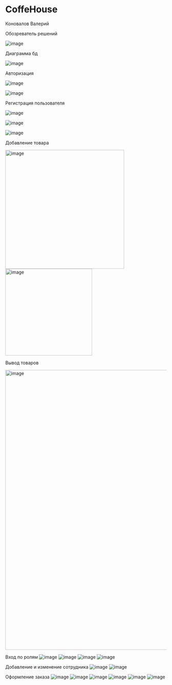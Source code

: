 # CoffeHouse
<b1> Коновалов Валерий </b>

<b1> Обозреватель решений </b>

![image](https://user-images.githubusercontent.com/125443382/220129415-66e9261a-9c69-4ff2-89e0-783245555670.png)

<b1> Диаграмма бд </b>

![image](https://user-images.githubusercontent.com/125443382/220129264-1597a145-d61a-427f-94d7-d6cf17065060.png)

<b1> Авторизация </b>

![image](https://user-images.githubusercontent.com/125443382/220151512-fe276023-4a09-44cb-a3bb-774348f2d307.png)

![image](https://user-images.githubusercontent.com/125443382/220151697-af1d2e99-1fbb-4d7f-a587-1a059c206872.png)

<b1> Регистрация пользователя </b>

![image](https://user-images.githubusercontent.com/125443382/220150611-7d7f184e-1ac5-4c4a-933b-c7ed5bafe7aa.png)

![image](https://user-images.githubusercontent.com/125443382/220150668-a84274d0-c9c9-42c2-a4b2-539a9a66d464.png)

![image](https://user-images.githubusercontent.com/125443382/220150877-3337401c-d912-408e-94ab-ca3a735717ee.png)

<b1> Добавление товара </b>


<img width="371" alt="image" src="https://user-images.githubusercontent.com/125443382/220173149-f5f0f6a1-81a1-4269-81f9-aac6b3b0a9af.png">


<img width="271" alt="image" src="https://user-images.githubusercontent.com/125443382/220173102-d24f6580-7be8-4bd0-a04d-c009372edb36.png">

<b1> Вывод товаров </b>

<img width="874" alt="image" src="https://user-images.githubusercontent.com/125443382/220190727-19677c5e-66bd-4603-91c3-349d21cb5f1c.png">

<b1> Вход по ролям </b>
![image](https://user-images.githubusercontent.com/116799841/231675671-a7ee5d16-6546-4d0b-8058-dad90a420096.png)
![image](https://user-images.githubusercontent.com/116799841/231678641-908f79e8-c975-4cfb-83f5-34f321bc0a2e.png)
![image](https://user-images.githubusercontent.com/116799841/231678790-661d423b-04ba-48b1-b20c-10f17af7b3bd.png)
![image](https://user-images.githubusercontent.com/116799841/231678909-aef0e57a-9366-4d72-a71c-ae989db0ea60.png)

<b1> Добавление и изменение сотрудника </b>
![image](https://user-images.githubusercontent.com/116799841/231772113-15b9e65c-e062-4cb4-be9d-2217bbed6081.png)
![image](https://user-images.githubusercontent.com/116799841/231772253-a5cfcbbf-2c00-410d-9176-d06675147d78.png)

<b1> Оформление заказа </b>
![image](https://user-images.githubusercontent.com/116799841/234770944-1102a73b-4d35-40dd-83c3-287dc64dc63c.png)
![image](https://user-images.githubusercontent.com/116799841/234771110-48d260d4-22fa-481e-8c75-dba2b748e8dc.png)
![image](https://user-images.githubusercontent.com/116799841/234771187-0fa4b873-a09d-4b2a-81ee-075628a229be.png)
![image](https://user-images.githubusercontent.com/116799841/234771260-d34ee715-40fa-4685-8fbf-616b8493de80.png)
![image](https://user-images.githubusercontent.com/116799841/234771326-c923f397-684a-4e1f-bf7b-72f839a84dd3.png)
![image](https://user-images.githubusercontent.com/116799841/234771393-0455ca9e-a109-4da2-a427-c58d5d3927dd.png)




